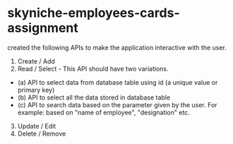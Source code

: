 # skyniche-employees-cards-assignment

created the following APIs to make the application interactive with the user.

1. Create / Add
2. Read / Select - This API should have two variations.

- (a) API to select data from database table using id (a unique value or primary key)
- (b) API to select all the data stored in database table
- (c) API to search data based on the parameter given by the user. For example: based on "name of employee", "designation" etc.

3. Update / Edit
4. Delete / Remove
